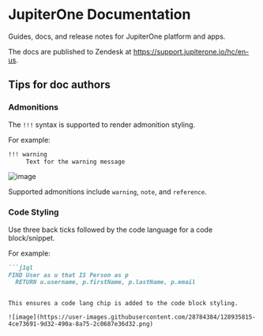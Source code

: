 # JupiterOne Documentation

Guides, docs, and release notes for JupiterOne platform and apps.

The docs are published to Zendesk at <https://support.jupiterone.io/hc/en-us>.

## Tips for doc authors

### Admonitions

The `!!!` syntax is supported to render admonition styling. 

For example:

```markdown
!!! warning
     Text for the warning message
```

![image](https://user-images.githubusercontent.com/28784384/128935295-fcf54992-12a1-42f2-861f-e162abff8475.png)

Supported admonitions include `warning`, `note`, and `reference`.

### Code Styling

Use three back ticks followed by the code language for a code block/snippet.

For example: 

```markdown
```j1ql
FIND User as u that IS Person as p
  RETURN u.username, p.firstName, p.lastName, p.email
```
```

This ensures a code lang chip is added to the code block styling. 

![image](https://user-images.githubusercontent.com/28784384/128935815-4ce73691-9d32-490a-8a75-2c0687e36d32.png)

